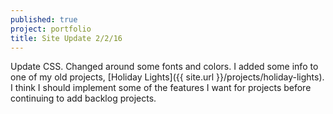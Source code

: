 ```yaml
---
published: true
project: portfolio
title: Site Update 2/2/16
---
```


Update CSS. Changed around some fonts and colors. I added some info to one of my old projects, [Holiday Lights]({{ site.url }}/projects/holiday-lights). I think I should implement some of the features I want for projects before continuing to add backlog projects.
